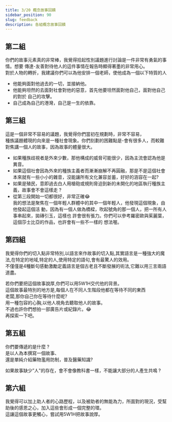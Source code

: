 ```yaml
---
title: 3/20 概念故事回饋
sidebar_position: 90
slug: feedback
description: 各組概念故事回饋
---
```

## 第二組
你們的故事元素真的非常棒，我覺得拾起性別議題進行討論是一件非常有勇氣的事情。想要
傳達-友善對待他人的這件事情在報告時顯得著墨的非常用心。  
對於人物的轉折，我建議你們可以為他安排一個老師，使他成為一個以下特質的人  
* 他能夠面對他過去的一切，並接納他。
* 他能夠坦然的去面對社會對他的惡意，首先他要坦然面對他自己，面對他自己的對於
自己的攻擊。
*  自己成為自己的港灣，自己是一生的依靠。

## 第三組
這是一個非常不容易的議題，我覺得你們當初在規劃時，非常不容易，  
種族議題體現的向來是一種社會現象。你們刻劃的困難點是-會有很多人，而較難對焦講一個人的故事，因為故事的體量很大。  
* 如果種族歧視者是外來少數，那他構成的威脅可能很少，因為主流會認為他是異音。  
* 如果這個社會因為外來的種族主義者而漸漸崩解不再圓融，那是不是這個社會本來就有一些小小的雜音，沒能讓所有文化兼容並蓄，好好的涵容在一起?  
* 如果是殖民，意即過去白人用槍砲或規則脅迫到新的未開化的地區執行種族主義，故事會不會這樣走 ?  
* 從第三段開始一切都很好，非常正確😂  
我的想法是聚焦在一個年輕人群體中的其中一個年輕人，他發現這個現象，由他發起這個活
動，因為有一個人做為橋樑，吹起號角的那一個人，把一所有人事串起來，拋磚引玉，這樣也
許會很有張力。你們可以參考羅密歐與茱麗葉，這個莎士比亞的作品，也許會有一些不一樣的
想法喔。  

## 第四組
我覺得你們的切入點非常特別,以語言來作故事的切入點,其實語言是一種強大的魔法,在特定的地域,特定的人,使用特定的語句,會有最驚人的效用。  
不僅僅是4種斷句感動激勵定義語言是個古老且不斷發展的術法,它難以用三言兩語道盡。  
  
若你們要把這個故事說厚,你們可以用5W1H交代他的背景。  
這個故事最特別的地方是,每個人在不同人生階段他都在等待不同的東西  
老闆,那你自己你在等待什麼呢?  
用一種包容的心胸,以他人視角去聽取他人的故事。  
不過也許你們想拍一部廣告片或紀錄片。😂  
再探索一下吧。  

## 第五組
你們要傳遞的是什麼 ?  
是以人為本撰寫一個故事、  
還是單純介紹藥物濫用防制，普及醫藥知識?  
  
如果故事缺少”人"的存在，會不會像教科書一樣，不能讓大部分的人產生共鳴 ?  

## 第六組
我覺得可以加上助人者的心路歷程，以及被助者的無能為力，所面對的現況，受幫助後的感恩之心，加入這些會形成一個完整的環。  
這讓這個故事更觸心，嘗試用5W1H把故事說厚。  


